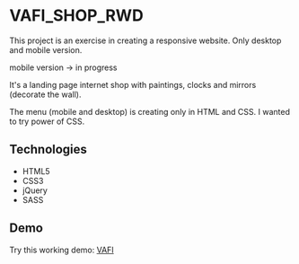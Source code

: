 # VAFI_SHOP_RWD

This project is an exercise in creating a responsive website. Only
desktop and mobile version. 

mobile version -> in progress

It's a landing page internet shop with paintings, clocks and mirrors (decorate the wall).

The menu (mobile and desktop) is creating only in HTML and CSS. 
I wanted to try power of CSS.

## Technologies

* HTML5
* CSS3
* jQuery
* SASS

## Demo

Try this working demo: [VAFI](https://rso21.github.io/VAFI_RWD/)

